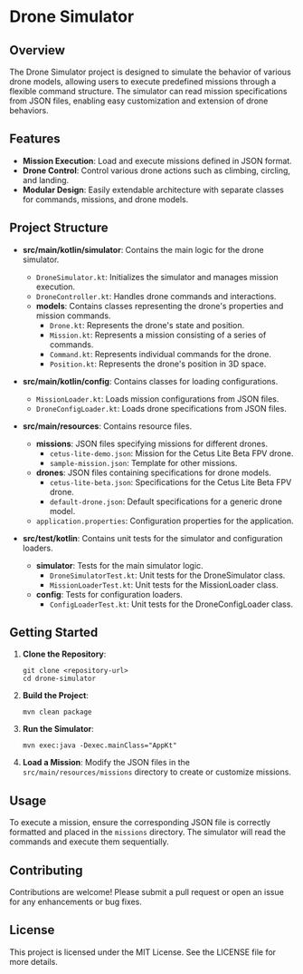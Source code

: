 # Drone Simulator

## Overview
The Drone Simulator project is designed to simulate the behavior of various drone models, allowing users to execute predefined missions through a flexible command structure. The simulator can read mission specifications from JSON files, enabling easy customization and extension of drone behaviors.

## Features
- **Mission Execution**: Load and execute missions defined in JSON format.
- **Drone Control**: Control various drone actions such as climbing, circling, and landing.
- **Modular Design**: Easily extendable architecture with separate classes for commands, missions, and drone models.

## Project Structure
- **src/main/kotlin/simulator**: Contains the main logic for the drone simulator.
  - `DroneSimulator.kt`: Initializes the simulator and manages mission execution.
  - `DroneController.kt`: Handles drone commands and interactions.
  - **models**: Contains classes representing the drone's properties and mission commands.
    - `Drone.kt`: Represents the drone's state and position.
    - `Mission.kt`: Represents a mission consisting of a series of commands.
    - `Command.kt`: Represents individual commands for the drone.
    - `Position.kt`: Represents the drone's position in 3D space.

- **src/main/kotlin/config**: Contains classes for loading configurations.
  - `MissionLoader.kt`: Loads mission configurations from JSON files.
  - `DroneConfigLoader.kt`: Loads drone specifications from JSON files.

- **src/main/resources**: Contains resource files.
  - **missions**: JSON files specifying missions for different drones.
    - `cetus-lite-demo.json`: Mission for the Cetus Lite Beta FPV drone.
    - `sample-mission.json`: Template for other missions.
  - **drones**: JSON files containing specifications for drone models.
    - `cetus-lite-beta.json`: Specifications for the Cetus Lite Beta FPV drone.
    - `default-drone.json`: Default specifications for a generic drone model.
  - `application.properties`: Configuration properties for the application.

- **src/test/kotlin**: Contains unit tests for the simulator and configuration loaders.
  - **simulator**: Tests for the main simulator logic.
    - `DroneSimulatorTest.kt`: Unit tests for the DroneSimulator class.
    - `MissionLoaderTest.kt`: Unit tests for the MissionLoader class.
  - **config**: Tests for configuration loaders.
    - `ConfigLoaderTest.kt`: Unit tests for the DroneConfigLoader class.

## Getting Started
1. **Clone the Repository**: 
   ```
   git clone <repository-url>
   cd drone-simulator
   ```

2. **Build the Project**: 
   ```
   mvn clean package
   ```

3. **Run the Simulator**: 
   ```
   mvn exec:java -Dexec.mainClass="AppKt"
   ```

4. **Load a Mission**: 
   Modify the JSON files in the `src/main/resources/missions` directory to create or customize missions.

## Usage
To execute a mission, ensure the corresponding JSON file is correctly formatted and placed in the `missions` directory. The simulator will read the commands and execute them sequentially.

## Contributing
Contributions are welcome! Please submit a pull request or open an issue for any enhancements or bug fixes.

## License
This project is licensed under the MIT License. See the LICENSE file for more details.